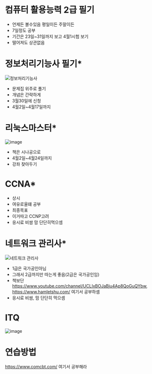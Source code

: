 컴퓨터 활용능력 2급 필기
=================
+ 언제든 볼수있음 평일이든 주말이든     
+ 7일정도 공부       
+ 기간은 23일~31일까지 보고 4월1시험 보기      
+ 떨어져도 상관없음     
         
정보처리기능사 필기*
=========
![정보처리기능사](https://user-images.githubusercontent.com/76859458/111986557-723acc80-8b51-11eb-93ef-fa58f1d71226.PNG)  
+ 문제집 위주로 풀기 
+ 개념은 간략하게
+ 3월30일에 신청
+ 4월2일~4월17일까지


리눅스마스터*
==========
![image](https://user-images.githubusercontent.com/76859458/111985597-24719480-8b50-11eb-85a5-e3235ba1f470.png)
+ 책은 시나공으로
+ 4월2일~4월24일까지
+ 강좌 찾아두기

CCNA*
======
+ 상시
+ 여유로울떄 공부   
+ 최종목표
+ 이거따고 CCNP고려   
+ 응시료 비쌈 맘 단단히먹으셈

네트워크 관리사*
=======
![네트워크 관리사](https://user-images.githubusercontent.com/76859458/111989123-b380ab80-8b54-11eb-8bf0-ed0b7ca70a39.PNG)
+ 1급은 국가공인아님
+ 그래서 2급까지만 따는게 좋음(2급은 국가공인임)
+ 책보단 https://www.youtube.com/channel/UCLIxBOJaBju4Ap8QoGuQYbw,  https://www.hamletshu.com/  여기서 공부하셈   
+ 응시료 비쌈, 맘 단단히 먹으셈 

ITQ
=====
![image](https://user-images.githubusercontent.com/76859458/112112566-07dd6700-8bf9-11eb-901c-181ab9f5b4e1.png)

연습방법
=======
https://www.comcbt.com/ 여기서 공부해라   

